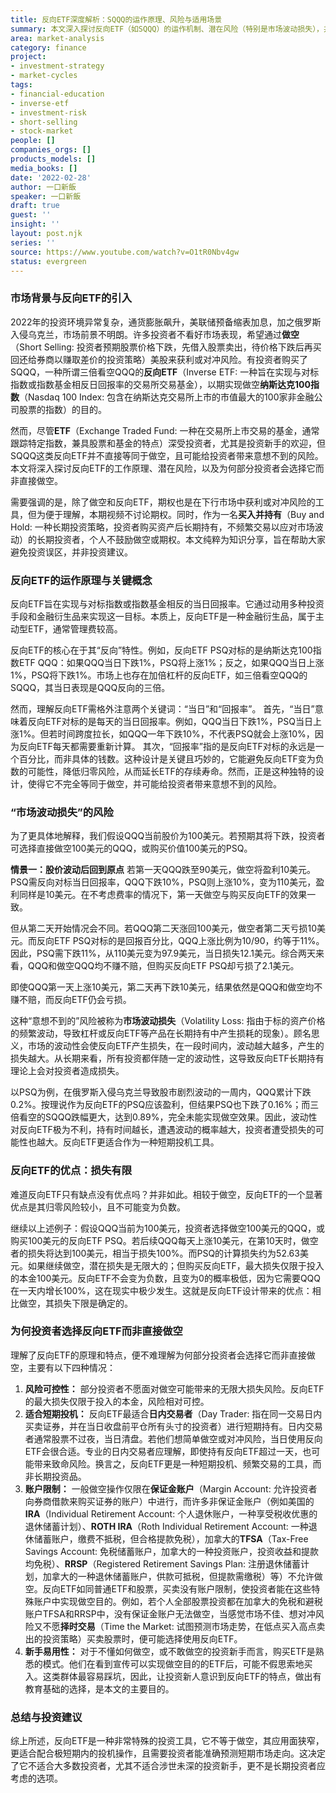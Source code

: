 ```yaml
---
title: 反向ETF深度解析：SQQQ的运作原理、风险与适用场景
summary: 本文深入探讨反向ETF（如SQQQ）的运作机制、潜在风险（特别是市场波动损失），并解释其与做空的不同。内容涵盖其优点、适用场景及为何不适合多数投资者，旨在帮助规避投资误区。
area: market-analysis
category: finance
project:
- investment-strategy
- market-cycles
tags:
- financial-education
- inverse-etf
- investment-risk
- short-selling
- stock-market
people: []
companies_orgs: []
products_models: []
media_books: []
date: '2022-02-28'
author: 一口新飯
speaker: 一口新飯
draft: true
guest: ''
insight: ''
layout: post.njk
series: ''
source: https://www.youtube.com/watch?v=O1tR0Nbv4gw
status: evergreen
---
```

### 市场背景与反向ETF的引入

2022年的投资环境异常复杂，通货膨胀飙升，美联储预备缩表加息，加之俄罗斯入侵乌克兰，市场前景不明朗。许多投资者不看好市场表现，希望通过**做空**（Short Selling: 投资者预期股票价格下跌，先借入股票卖出，待价格下跌后再买回还给券商以赚取差价的投资策略）美股来获利或对冲风险。有投资者购买了SQQQ，一种所谓三倍看空QQQ的**反向ETF**（Inverse ETF: 一种旨在实现与对标指数或指数基金相反日回报率的交易所交易基金），以期实现做空**纳斯达克100指数**（Nasdaq 100 Index: 包含在纳斯达克交易所上市的市值最大的100家非金融公司股票的指数）的目的。

然而，尽管**ETF**（Exchange Traded Fund: 一种在交易所上市交易的基金，通常跟踪特定指数，兼具股票和基金的特点）深受投资者，尤其是投资新手的欢迎，但SQQQ这类反向ETF并不直接等同于做空，且可能给投资者带来意想不到的风险。本文将深入探讨反向ETF的工作原理、潜在风险，以及为何部分投资者会选择它而非直接做空。

需要强调的是，除了做空和反向ETF，期权也是在下行市场中获利或对冲风险的工具，但为便于理解，本期视频不讨论期权。同时，作为一名**买入并持有**（Buy and Hold: 一种长期投资策略，投资者购买资产后长期持有，不频繁交易以应对市场波动）的长期投资者，个人不鼓励做空或期权。本文纯粹为知识分享，旨在帮助大家避免投资误区，并非投资建议。

### 反向ETF的运作原理与关键概念

反向ETF旨在实现与对标指数或指数基金相反的当日回报率。它通过动用多种投资手段和金融衍生品来实现这一目标。本质上，反向ETF是一种金融衍生品，属于主动型ETF，通常管理费较高。

反向ETF的核心在于其“反向”特性。例如，反向ETF PSQ对标的是纳斯达克100指数ETF QQQ：如果QQQ当日下跌1%，PSQ将上涨1%；反之，如果QQQ当日上涨1%，PSQ将下跌1%。市场上也存在加倍杠杆的反向ETF，如三倍看空QQQ的SQQQ，其当日表现是QQQ反向的三倍。

然而，理解反向ETF需格外注意两个关键词：“当日”和“回报率”。
首先，“当日”意味着反向ETF对标的是每天的当日回报率。例如，QQQ当日下跌1%，PSQ当日上涨1%。但若时间跨度拉长，如QQQ一年下跌10%，不代表PSQ就会上涨10%，因为反向ETF每天都需要重新计算。
其次，“回报率”指的是反向ETF对标的永远是一个百分比，而非具体的钱数。这种设计是关键且巧妙的，它能避免反向ETF变为负数的可能性，降低归零风险，从而延长ETF的存续寿命。然而，正是这种独特的设计，使得它不完全等同于做空，并可能给投资者带来意想不到的风险。

### “市场波动损失”的风险

为了更具体地解释，我们假设QQQ当前股价为100美元。若预期其将下跌，投资者可选择直接做空100美元的QQQ，或购买价值100美元的PSQ。

**情景一：股价波动后回到原点**
若第一天QQQ跌至90美元，做空将盈利10美元。PSQ需反向对标当日回报率，QQQ下跌10%，PSQ则上涨10%，变为110美元，盈利同样是10美元。在不考虑费率的情况下，第一天做空与购买反向ETF的效果一致。

但从第二天开始情况会不同。若QQQ第二天涨回100美元，做空者第二天亏损10美元。而反向ETF PSQ对标的是回报百分比，QQQ上涨比例为10/90，约等于11%。因此，PSQ需下跌11%，从110美元变为97.9美元，当日损失12.1美元。综合两天来看，QQQ和做空QQQ均不赚不赔，但购买反向ETF PSQ却亏损了2.1美元。

即使QQQ第一天上涨10美元，第二天再下跌10美元，结果依然是QQQ和做空均不赚不赔，而反向ETF仍会亏损。

这种“意想不到的”风险被称为**市场波动损失**（Volatility Loss: 指由于标的资产价格的频繁波动，导致杠杆或反向ETF等产品在长期持有中产生损耗的现象）。顾名思义，市场的波动性会使反向ETF产生损失，在一段时间内，波动越大越多，产生的损失越大。从长期来看，所有投资都伴随一定的波动性，这导致反向ETF长期持有理论上会对投资者造成损失。

以PSQ为例，在俄罗斯入侵乌克兰导致股市剧烈波动的一周内，QQQ累计下跌0.2%。按理说作为反向ETF的PSQ应该盈利，但结果PSQ也下跌了0.16%；而三倍看空的SQQQ跌幅更大，达到0.89%，完全未能实现做空效果。因此，波动性对反向ETF极为不利，持有时间越长，遭遇波动的概率越大，投资者遭受损失的可能性也越大。反向ETF更适合作为一种短期投机工具。

### 反向ETF的优点：损失有限

难道反向ETF只有缺点没有优点吗？并非如此。相较于做空，反向ETF的一个显著优点是其归零风险较小，且不可能变为负数。

继续以上述例子：假设QQQ当前为100美元，投资者选择做空100美元的QQQ，或购买100美元的反向ETF PSQ。若后续QQQ每天上涨10美元，在第10天时，做空者的损失将达到100美元，相当于损失100%。而PSQ的计算损失约为52.63美元。如果继续做空，潜在损失是无限大的；但购买反向ETF，最大损失仅限于投入的本金100美元。反向ETF不会变为负数，且变为0的概率极低，因为它需要QQQ在一天内增长100%，这在现实中极少发生。这就是反向ETF设计带来的优点：相比做空，其损失下限是确定的。

### 为何投资者选择反向ETF而非直接做空

理解了反向ETF的原理和特点，便不难理解为何部分投资者会选择它而非直接做空，主要有以下四种情况：

1.  **风险可控性：** 部分投资者不愿面对做空可能带来的无限大损失风险。反向ETF的最大损失仅限于投入的本金，风险相对可控。
2.  **适合短期投机：** 反向ETF最适合**日内交易者**（Day Trader: 指在同一交易日内买卖证券，并在当日收盘前平仓所有头寸的投资者）进行短期持有。日内交易者通常股票不过夜，当日清盘。若他们想简单做空或对冲风险，当日使用反向ETF会很合适。专业的日内交易者应理解，即使持有反向ETF超过一天，也可能带来致命风险。换言之，反向ETF更是一种短期投机、频繁交易的工具，而非长期投资品。
3.  **账户限制：** 一般做空操作仅限在**保证金账户**（Margin Account: 允许投资者向券商借款来购买证券的账户）中进行，而许多非保证金账户（例如美国的**IRA**（Individual Retirement Account: 个人退休账户，一种享受税收优惠的退休储蓄计划）、**ROTH IRA**（Roth Individual Retirement Account: 一种退休储蓄账户，缴费不抵税，但合格提款免税），加拿大的**TFSA**（Tax-Free Savings Account: 免税储蓄账户，加拿大的一种投资账户，投资收益和提款均免税）、**RRSP**（Registered Retirement Savings Plan: 注册退休储蓄计划，加拿大的一种退休储蓄账户，供款可抵税，但提款需缴税）等）不允许做空。反向ETF如同普通ETF和股票，买卖没有账户限制，使投资者能在这些特殊账户中实现做空目的。例如，若个人全部股票投资都在加拿大的免税和避税账户TFSA和RRSP中，没有保证金账户无法做空，当感觉市场不佳、想对冲风险又不愿**择时交易**（Time the Market: 试图预测市场走势，在低点买入高点卖出的投资策略）买卖股票时，便可能选择使用反向ETF。
4.  **新手易用性：** 对于不懂如何做空，或不敢做空的投资新手而言，购买ETF是熟悉的模式。他们在看到宣传可以实现做空目的的ETF后，可能不假思索地买入。这类群体最容易踩坑，因此，让投资新人意识到反向ETF的特点，做出有教育基础的选择，是本文的主要目的。

### 总结与投资建议

综上所述，反向ETF是一种非常特殊的投资工具，它不等于做空，其应用面狭窄，更适合配合极短期内的投机操作，且需要投资者能准确预测短期市场走向。这决定了它不适合大多数投资者，尤其不适合涉世未深的投资新手，更不是长期投资者应考虑的选项。
